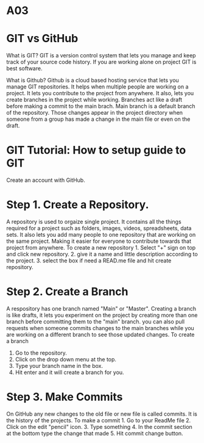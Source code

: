 # A03
# GIT vs GitHub

What is GIT?
 GIT is a version control system that lets you manage and keep track of your source code history. If you are working alone on project GIT is best software.
 
 What is Github?
  Github is a cloud based hosting service that lets you manage GIT repositories. It helps when multiple people are working on a project. It lets you contribute to the project from anywhere. It also, lets you create branches in the project while working. Branches act like a draft before making a commit to the main brach. Main branch is a default branch of the repository. Those changes appear in the project directory when someone from a group has made a change in the main file or even on the draft.  

# GIT Tutorial: How to setup guide to GIT
 Create an account with GitHub. 

# Step 1. Create a Repository.
  A repository is used to orgaize single project. It contains all the things required for a project such as folders, images, videos, spreadsheets, data sets. It also lets you add many people to one repository that are working on the same project. Making it easier for everyone to contribute towards that project from anywhere. 
    To create a new repository 
    1. Select "+" sign on top and click new repository.
    2. give it a name and little description according to the project.
    3. select the box if need a READ.me file and hit create repository.

# Step 2. Create a Branch
 
 A respository has one branch named "Main" or "Master". Creating a branch is like drafts, it lets you experiment on the project by creating more than one branch before committing them to the "main" branch.
 you can also pull requests when someone commits changes to the main branches while you are working on a different branch to see those updated changes.
  To create a branch 
  1. Go to the repository. 
  2. Click on the drop down menu at the top.
  3. Type your branch name in the box.
  4. Hit enter and it will create a branch for you.
 
 # Step 3. Make Commits
 
  On GitHub any new changes to the old file or new file is called commits. It is the history of the projects.
    To make a commit
    1. Go to your ReadMe file
    2. Click on the edit "pencil" icon.
    3. Type something
    4. In the commit section at the bottom type the change that made
    5. Hit commit change button.
 

   
